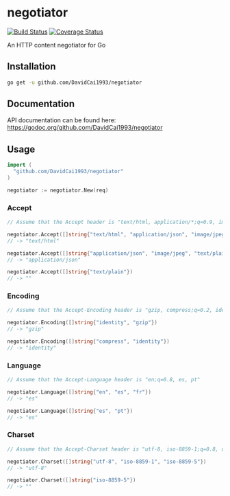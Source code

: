 # negotiator
[![Build Status](https://travis-ci.org/DavidCai1993/negotiator.svg?branch=master)](https://travis-ci.org/DavidCai1993/negotiator)
[![Coverage Status](https://coveralls.io/repos/github/DavidCai1993/negotiator/badge.svg)](https://coveralls.io/github/DavidCai1993/negotiator)

An HTTP content negotiator for Go

## Installation

```sh
go get -u github.com/DavidCai1993/negotiator
```

## Documentation

API documentation can be found here: https://godoc.org/github.com/DavidCai1993/negotiator

## Usage

```go
import (
  "github.com/DavidCai1993/negotiator"
)

negotiator := negotiator.New(req)
```

### Accept

```go
// Assume that the Accept header is "text/html, application/*;q=0.9, image/jpeg;q=0.8"

negotiator.Accept([]string{"text/html", "application/json", "image/jpeg"})
// -> "text/html"

negotiator.Accept([]string{"application/json", "image/jpeg", "text/plain"})
// -> "application/json"

negotiator.Accept([]string{"text/plain"})
// -> ""
```

### Encoding

```go
// Assume that the Accept-Encoding header is "gzip, compress;q=0.2, identity;q=0.5"

negotiator.Encoding([]string{"identity", "gzip"})
// -> "gzip"

negotiator.Encoding([]string{"compress", "identity"})
// -> "identity"
```

### Language

```go
// Assume that the Accept-Language header is "en;q=0.8, es, pt"

negotiator.Language([]string{"en", "es", "fr"})
// -> "es"

negotiator.Language([]string{"es", "pt"})
// -> "es"
```

### Charset

```go
// Assume that the Accept-Charset header is "utf-8, iso-8859-1;q=0.8, utf-7;q=0.2"

negotiator.Charset([]string{"utf-8", "iso-8859-1", "iso-8859-5"})
// -> "utf-8"

negotiator.Charset([]string{"iso-8859-5"})
// -> ""
```
